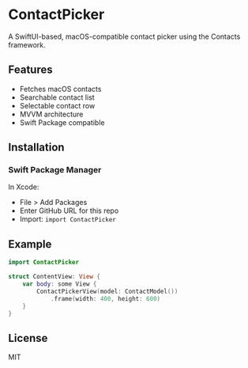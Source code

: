 # ContactPicker

A SwiftUI-based, macOS-compatible contact picker using the Contacts framework.

## Features
- Fetches macOS contacts
- Searchable contact list
- Selectable contact row
- MVVM architecture
- Swift Package compatible

## Installation

### Swift Package Manager

In Xcode:
- File > Add Packages
- Enter GitHub URL for this repo
- Import: `import ContactPicker`

## Example

```swift
import ContactPicker

struct ContentView: View {
    var body: some View {
        ContactPickerView(model: ContactModel())
            .frame(width: 400, height: 600)
    }
}
```

## License

MIT
